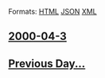 
Formats: [HTML](2000/04/3/index.html)  [JSON](2000/04/3/index.json)  [XML](2000/04/3/index.xml)  

## [2000-04-3](/news/2000/04/3/index.md)

## [Previous Day...](/news/2000/04/2/index.md)

